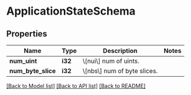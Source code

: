 # ApplicationStateSchema

## Properties

Name | Type | Description | Notes
------------ | ------------- | ------------- | -------------
**num_uint** | **i32** | \\[nui\\] num of uints. | 
**num_byte_slice** | **i32** | \\[nbs\\] num of byte slices. | 

[[Back to Model list]](../README.md#documentation-for-models) [[Back to API list]](../README.md#documentation-for-api-endpoints) [[Back to README]](../README.md)


